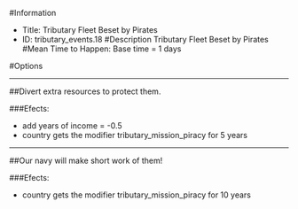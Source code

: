 #Information
 - Title: Tributary Fleet Beset by Pirates
 - ID: tributary_events.18
#Description
Tributary Fleet Beset by Pirates
#Mean Time to Happen:
Base time = 1 days

#Options

___
##Divert extra resources to protect them.

###Efects:<ul><li>add years of income = -0.5</li><li>country gets the modifier tributary_mission_piracy for 5 years</li></ul>

___
##Our navy will make short work of them!

###Efects:<ul><li>country gets the modifier tributary_mission_piracy for 10 years</li></ul>
